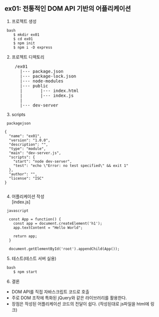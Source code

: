 ## ex01: 전통적인 DOM API 기반의 어플리케이션  

1. 프로젝트 생성
```
 bash
    $ mkdir ex01
    $ cd ex01
    $ npm init 
    $ npm i -D express
```

2. 프로젝트 디렉토리

<pre>
    /ex01
      |--- package.json
      |--- package-lock.json
      |--- node-modules
      |--- public
      |       |--- index.html
      |       |--- index.js
      |
      |--- dev-server
</pre>

3. scripts  
```
 packagejson

{
  "name": "ex01",
  "version": "1.0.0",
  "description": "",
  "type": "module",
  "main": "dev-server.js",
  "scripts": {
    "start": "node dev-server",
    "test": "echo \"Error: no test specified\" && exit 1"
  },
  "author": "",
  "license": "ISC"
}


```

4. 어플리케이션 작성  
    [index.js]
```
 javascript
 
  const App = function() {
    const app = document.createElement('h1');
    app.textContent = "Hello World";

    return app;
  } 

  document.getElementById('root').appendChild(App());
```

5. 테스트(테스트 서버 실용)
```
 bash
    $ npm start

```

6. 결론  
  - DOM API를 직접 자바스크립트 코드로 호출
  - 주로 DOM 조작에 특화된 jQuery와 같은 라이브러리를 활용한다.
  - 장점은 작성된 어플리케이션 코드의 전달이 쉽다. (작성된대로 js파일을 html에 링크)